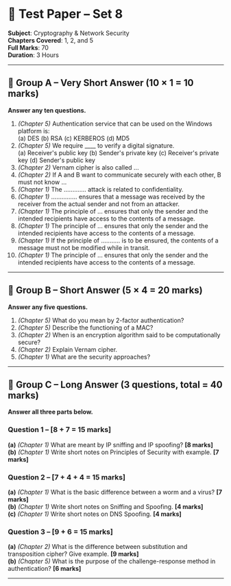 # 📘 Test Paper – Set 8
**Subject**: Cryptography & Network Security  
**Chapters Covered**: 1, 2, and 5  
**Full Marks**: 70  
**Duration**: 3 Hours  

---

## 🔹 Group A – Very Short Answer (10 × 1 = 10 marks)
**Answer any ten questions.**

1. *(Chapter 5)* Authentication service that can be used on the Windows platform is:  
   (a) DES (b) RSA (c) KERBEROS (d) MD5  
2. *(Chapter 5)* We require ____ to verify a digital signature.  
   (a) Receiver's public key (b) Sender's private key (c) Receiver's private key (d) Sender's public key  
3. *(Chapter 2)* Vernam cipher is also called ...  
4. *(Chapter 2)* If A and B want to communicate securely with each other, B must not know ...  
5. *(Chapter 1)* The ............. attack is related to confidentiality.  
6. *(Chapter 1)* …………… ensures that a message was received by the receiver from the actual sender and not from an attacker.  
7. *(Chapter 1)* The principle of ... ensures that only the sender and the intended recipients have access to the contents of a message.  
8. *(Chapter 1)* The principle of ... ensures that only the sender and the intended recipients have access to the contents of a message.  
9. *(Chapter 1)* If the principle of ........... is to be ensured, the contents of a message must not be modified while in transit.  
10. *(Chapter 1)* The principle of ... ensures that only the sender and the intended recipients have access to the contents of a message.  

---

## 🔹 Group B – Short Answer (5 × 4 = 20 marks)
**Answer any five questions.**

1. *(Chapter 5)* What do you mean by 2-factor authentication?  
2. *(Chapter 5)* Describe the functioning of a MAC?  
3. *(Chapter 2)* When is an encryption algorithm said to be computationally secure?  
4. *(Chapter 2)* Explain Vernam cipher.  
5. *(Chapter 1)* What are the security approaches?  

---

## 🔹 Group C – Long Answer (3 questions, total = 40 marks)
**Answer all three parts below.**

### Question 1 – [8 + 7 = 15 marks]
**(a)** *(Chapter 1)* What are meant by IP sniffing and IP spoofing? **[8 marks]**  
**(b)** *(Chapter 1)* Write short notes on Principles of Security with example. **[7 marks]**

### Question 2 – [7 + 4 + 4 = 15 marks]
**(a)** *(Chapter 1)* What is the basic difference between a worm and a virus? **[7 marks]**  
**(b)** *(Chapter 1)* Write short notes on Sniffing and Spoofing. **[4 marks]**  
**(c)** *(Chapter 1)* Write short notes on DNS Spoofing. **[4 marks]**

### Question 3 – [9 + 6 = 15 marks]
**(a)** *(Chapter 2)* What is the difference between substitution and transposition cipher? Give example. **[9 marks]**  
**(b)** *(Chapter 5)* What is the purpose of the challenge-response method in authentication? **[6 marks]**

---
